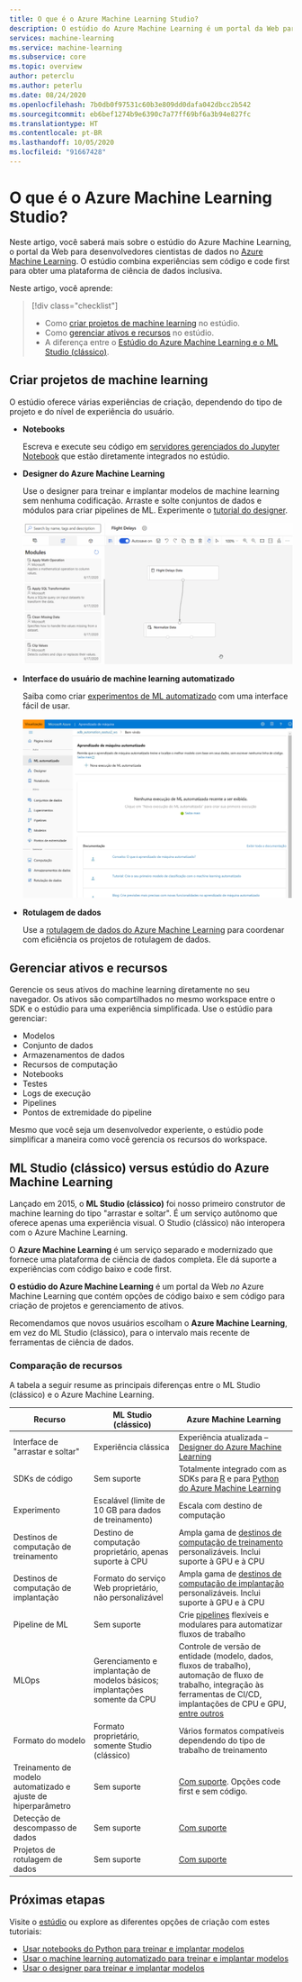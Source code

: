 ```yaml
---
title: O que é o Azure Machine Learning Studio?
description: O estúdio do Azure Machine Learning é um portal da Web para workspaces do Azure Machine Learning. O estúdio combina experiências sem código e code first para criar uma plataforma de ciência de dados inclusiva.
services: machine-learning
ms.service: machine-learning
ms.subservice: core
ms.topic: overview
author: peterclu
ms.author: peterlu
ms.date: 08/24/2020
ms.openlocfilehash: 7b0db0f97531c60b3e809dd0dafa042dbcc2b542
ms.sourcegitcommit: eb6bef1274b9e6390c7a77ff69bf6a3b94e827fc
ms.translationtype: HT
ms.contentlocale: pt-BR
ms.lasthandoff: 10/05/2020
ms.locfileid: "91667428"
---
```

# <a name="what-is-azure-machine-learning-studio"></a>O que é o Azure Machine Learning Studio?

Neste artigo, você saberá mais sobre o estúdio do Azure Machine Learning, o portal da Web para desenvolvedores cientistas de dados no [Azure Machine Learning](overview-what-is-azure-ml.md). O estúdio combina experiências sem código e code first para obter uma plataforma de ciência de dados inclusiva.

Neste artigo, você aprende:
>[!div class="checklist"]
> - Como [criar projetos de machine learning](#author-machine-learning-projects) no estúdio.
> - Como [gerenciar ativos e recursos](#manage-assets-and-resources) no estúdio.
> - A diferença entre o [Estúdio do Azure Machine Learning e o ML Studio (clássico)](#ml-studio-classic-vs-azure-machine-learning-studio).


## <a name="author-machine-learning-projects"></a>Criar projetos de machine learning

O estúdio oferece várias experiências de criação, dependendo do tipo de projeto e do nível de experiência do usuário.

+ **Notebooks**

  Escreva e execute seu código em [servidores gerenciados do Jupyter Notebook](how-to-run-jupyter-notebooks.md) que estão diretamente integrados no estúdio. 

+ **Designer do Azure Machine Learning**

  Use o designer para treinar e implantar modelos de machine learning sem nenhuma codificação. Arraste e solte conjuntos de dados e módulos para criar pipelines de ML. Experimente o [tutorial do designer](tutorial-designer-automobile-price-train-score.md).

    ![Exemplo do Azure Machine Learning Designer](media/concept-designer/designer-drag-and-drop.gif)

+ **Interface do usuário de machine learning automatizado**

  Saiba como criar [experimentos de ML automatizado](tutorial-first-experiment-automated-ml.md) com uma interface fácil de usar. 

  [![Painel de navegação do Azure Machine Learning Studio](./media/overview-what-is-azure-ml/azure-machine-learning-automated-ml-ui.jpg)](./media/overview-what-is-azure-ml/azure-machine-learning-automated-ml-ui.jpg)

+ **Rotulagem de dados**

    Use a [rotulagem de dados do Azure Machine Learning](how-to-create-labeling-projects.md) para coordenar com eficiência os projetos de rotulagem de dados.

## <a name="manage-assets-and-resources"></a>Gerenciar ativos e recursos

Gerencie os seus ativos do machine learning diretamente no seu navegador. Os ativos são compartilhados no mesmo workspace entre o SDK e o estúdio para uma experiência simplificada. Use o estúdio para gerenciar:

- Modelos
- Conjunto de dados
- Armazenamentos de dados
- Recursos de computação
- Notebooks
- Testes
- Logs de execução
- Pipelines 
- Pontos de extremidade do pipeline

Mesmo que você seja um desenvolvedor experiente, o estúdio pode simplificar a maneira como você gerencia os recursos do workspace.

## <a name="ml-studio-classic-vs-azure-machine-learning-studio"></a>ML Studio (clássico) versus estúdio do Azure Machine Learning

Lançado em 2015, o **ML Studio (clássico)** foi nosso primeiro construtor de machine learning do tipo "arrastar e soltar". É um serviço autônomo que oferece apenas uma experiência visual. O Studio (clássico) não interopera com o Azure Machine Learning.

O **Azure Machine Learning** é um serviço separado e modernizado que fornece uma plataforma de ciência de dados completa. Ele dá suporte a experiências com código baixo e code first.

**O estúdio do Azure Machine Learning** é um portal da Web *no* Azure Machine Learning que contém opções de código baixo e sem código para criação de projetos e gerenciamento de ativos. 

Recomendamos que novos usuários escolham o **Azure Machine Learning**, em vez do ML Studio (clássico), para o intervalo mais recente de ferramentas de ciência de dados.

### <a name="feature-comparison"></a>Comparação de recursos

A tabela a seguir resume as principais diferenças entre o ML Studio (clássico) e o Azure Machine Learning.

| Recurso | ML Studio (clássico) | Azure Machine Learning |
|---| --- | --- |
| Interface de "arrastar e soltar" | Experiência clássica | Experiência atualizada – [Designer do Azure Machine Learning](concept-designer.md)| 
| SDKs de código | Sem suporte | Totalmente integrado com as SDKs para [R](tutorial-1st-r-experiment.md) e para [Python do Azure Machine Learning](https://docs.microsoft.com/python/api/overview/azure/ml/) |
| Experimento | Escalável (limite de 10 GB para dados de treinamento) | Escala com destino de computação |
| Destinos de computação de treinamento | Destino de computação proprietário, apenas suporte à CPU | Ampla gama de [destinos de computação de treinamento](concept-compute-target.md#train) personalizáveis. Inclui suporte à GPU e à CPU | 
| Destinos de computação de implantação | Formato do serviço Web proprietário, não personalizável | Ampla gama de [destinos de computação de implantação](concept-compute-target.md#deploy) personalizáveis. Inclui suporte à GPU e à CPU |
| Pipeline de ML | Sem suporte | Crie [pipelines](concept-ml-pipelines.md) flexíveis e modulares para automatizar fluxos de trabalho |
| MLOps | Gerenciamento e implantação de modelos básicos; implantações somente da CPU | Controle de versão de entidade (modelo, dados, fluxos de trabalho), automação de fluxo de trabalho, integração às ferramentas de CI/CD, implantações de CPU e GPU, [entre outros](concept-model-management-and-deployment.md) |
| Formato do modelo | Formato proprietário, somente Studio (clássico) | Vários formatos compatíveis dependendo do tipo de trabalho de treinamento |
| Treinamento de modelo automatizado e ajuste de hiperparâmetro |  Sem suporte | [Com suporte](concept-automated-ml.md). Opções code first e sem código. | 
| Detecção de descompasso de dados | Sem suporte | [Com suporte](how-to-monitor-datasets.md) |
| Projetos de rotulagem de dados | Sem suporte | [Com suporte](how-to-create-labeling-projects.md) |


## <a name="next-steps"></a>Próximas etapas

Visite o [estúdio](https://ml.azure.com) ou explore as diferentes opções de criação com estes tutoriais:  
  + [Usar notebooks do Python para treinar e implantar modelos](tutorial-1st-experiment-sdk-setup.md)
  + [Usar o machine learning automatizado para treinar e implantar modelos](tutorial-first-experiment-automated-ml.md)  
  + [Usar o designer para treinar e implantar modelos](tutorial-designer-automobile-price-train-score.md)

